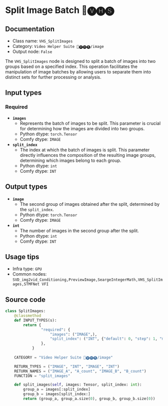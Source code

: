 # Split Image Batch 🎥🅥🅗🅢
## Documentation
- Class name: `VHS_SplitImages`
- Category: `Video Helper Suite 🎥🅥🅗🅢/image`
- Output node: `False`

The `VHS_SplitImages` node is designed to split a batch of images into two groups based on a specified index. This operation facilitates the manipulation of image batches by allowing users to separate them into distinct sets for further processing or analysis.
## Input types
### Required
- **`images`**
    - Represents the batch of images to be split. This parameter is crucial for determining how the images are divided into two groups.
    - Python dtype: `torch.Tensor`
    - Comfy dtype: `IMAGE`
- **`split_index`**
    - The index at which the batch of images is split. This parameter directly influences the composition of the resulting image groups, determining which images belong to each group.
    - Python dtype: `int`
    - Comfy dtype: `INT`
## Output types
- **`image`**
    - The second group of images obtained after the split, determined by the `split_index`.
    - Python dtype: `torch.Tensor`
    - Comfy dtype: `IMAGE`
- **`int`**
    - The number of images in the second group after the split.
    - Python dtype: `int`
    - Comfy dtype: `INT`
## Usage tips
- Infra type: `GPU`
- Common nodes: `SVD_img2vid_Conditioning,PreviewImage,SeargeIntegerMath,VHS_SplitImages,STMFNet VFI`


## Source code
```python
class SplitImages:
    @classmethod
    def INPUT_TYPES(s):
        return {
                "required": {
                    "images": ("IMAGE",),
                    "split_index": ("INT", {"default": 0, "step": 1, "min": -99999999999}),
                },
            }
    
    CATEGORY = "Video Helper Suite 🎥🅥🅗🅢/image"

    RETURN_TYPES = ("IMAGE", "INT", "IMAGE", "INT")
    RETURN_NAMES = ("IMAGE_A", "A_count", "IMAGE_B", "B_count")
    FUNCTION = "split_images"

    def split_images(self, images: Tensor, split_index: int):
        group_a = images[:split_index]
        group_b = images[split_index:]
        return (group_a, group_a.size(0), group_b, group_b.size(0))

```
